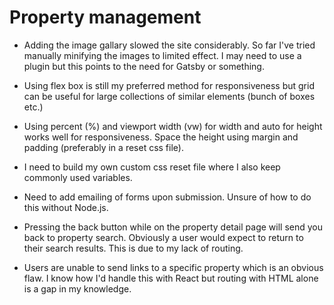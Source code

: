 # Property management

- Adding the image gallary slowed the site considerably. So far I've tried manually minifying the images to limited effect. I may need to use a plugin but this points to the need for Gatsby or something.


- Using flex box is still my preferred method for responsiveness but grid can be useful for large collections of similar elements (bunch of boxes etc.)

- Using percent (%) and viewport width (vw) for width and auto for height works well for responsiveness. Space the height using margin and padding (preferably in a reset css file).

- I need to build my own custom css reset file where I also keep commonly used variables.

- Need to add emailing of forms upon submission. Unsure of how to do this without Node.js.

- Pressing the back button while on the property detail page will send you back to property search. Obviously a user would expect to return to their search results. This is due to my lack of routing.

- Users are unable to send links to a specific property which is an obvious flaw. I know how I'd handle this with React but routing with HTML alone is a gap in my knowledge.
